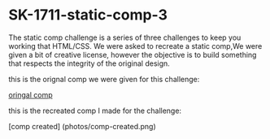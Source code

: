 # SK-1711-static-comp-3

The static comp challenge is a series of three challenges to keep you working that HTML/CSS. We were asked to recreate a static comp,We were given a bit of creative license, however the objective is to build something that respects the integrity of the original design.

this is the orignal comp we were given for this challenge:

[oringal comp](photos/original-comp.png)

this is the recreated comp I made for the challenge:

[comp created] (photos/comp-created.png)

